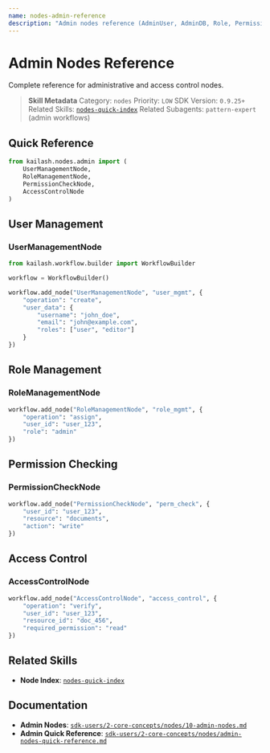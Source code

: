 ```yaml
---
name: nodes-admin-reference
description: "Admin nodes reference (AdminUser, AdminDB, Role, Permission). Use when asking 'admin node', 'AdminUser', 'AdminDB', 'role management', or 'permission check'."
---
```


# Admin Nodes Reference

Complete reference for administrative and access control nodes.

> **Skill Metadata**
> Category: `nodes`
> Priority: `LOW`
> SDK Version: `0.9.25+`
> Related Skills: [`nodes-quick-index`](nodes-quick-index.md)
> Related Subagents: `pattern-expert` (admin workflows)

## Quick Reference

```python
from kailash.nodes.admin import (
    UserManagementNode,
    RoleManagementNode,
    PermissionCheckNode,
    AccessControlNode
)
```

## User Management

### UserManagementNode
```python
from kailash.workflow.builder import WorkflowBuilder

workflow = WorkflowBuilder()

workflow.add_node("UserManagementNode", "user_mgmt", {
    "operation": "create",
    "user_data": {
        "username": "john_doe",
        "email": "john@example.com",
        "roles": ["user", "editor"]
    }
})
```

## Role Management

### RoleManagementNode
```python
workflow.add_node("RoleManagementNode", "role_mgmt", {
    "operation": "assign",
    "user_id": "user_123",
    "role": "admin"
})
```

## Permission Checking

### PermissionCheckNode
```python
workflow.add_node("PermissionCheckNode", "perm_check", {
    "user_id": "user_123",
    "resource": "documents",
    "action": "write"
})
```

## Access Control

### AccessControlNode
```python
workflow.add_node("AccessControlNode", "access_control", {
    "operation": "verify",
    "user_id": "user_123",
    "resource_id": "doc_456",
    "required_permission": "read"
})
```

## Related Skills

- **Node Index**: [`nodes-quick-index`](nodes-quick-index.md)

## Documentation

- **Admin Nodes**: [`sdk-users/2-core-concepts/nodes/10-admin-nodes.md`](../../../../sdk-users/2-core-concepts/nodes/10-admin-nodes.md)
- **Admin Quick Reference**: [`sdk-users/2-core-concepts/nodes/admin-nodes-quick-reference.md`](../../../../sdk-users/2-core-concepts/nodes/admin-nodes-quick-reference.md)

<!-- Trigger Keywords: admin node, AdminUser, AdminDB, role management, permission check, UserManagementNode, RoleManagementNode -->
